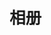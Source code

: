 ---
title: 相册
slug: gallery
description: 一些相册
image:

# Badge style
style:
    background: "#6B69D6"
    color: "#fff"
---